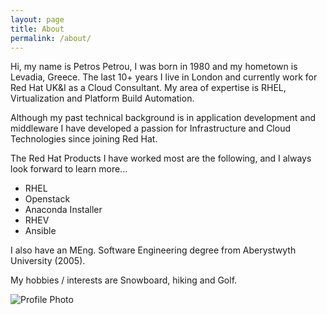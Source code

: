 ```yaml
---
layout: page
title: About
permalink: /about/
---
```


Hi, my name is Petros Petrou, I was born in 1980 and my hometown is Levadia, Greece.
The last 10+ years I live in London and currently work for Red Hat UK&I as a Cloud Consultant.
My area of expertise is RHEL, Virtualization and Platform Build Automation.

Although my past technical background is in application development and middleware I have developed a passion for Infrastructure and Cloud Technologies since joining Red Hat.

The Red Hat Products I have worked most are the following, and I always look forward to learn more...

* RHEL
* Openstack
* Anaconda Installer
* RHEV
* Ansible

I also have an MEng. Software Engineering degree from Aberystwyth University (2005).

My hobbies / interests are Snowboard, hiking and Golf.

![Profile Photo](/assets/profile.jpg)
